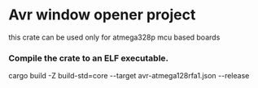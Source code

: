 # Avr window opener project

this crate can be used only for atmega328p mcu based boards

### Compile the crate to an ELF executable.
cargo build -Z build-std=core --target avr-atmega128rfa1.json --release